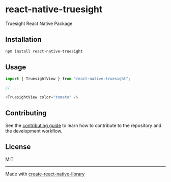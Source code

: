 # react-native-truesight
Truesight React Native Package
## Installation

```sh
npm install react-native-truesight
```

## Usage

```js
import { TruesightView } from "react-native-truesight";

// ...

<TruesightView color="tomato" />
```

## Contributing

See the [contributing guide](CONTRIBUTING.md) to learn how to contribute to the repository and the development workflow.

## License

MIT

---

Made with [create-react-native-library](https://github.com/callstack/react-native-builder-bob)
